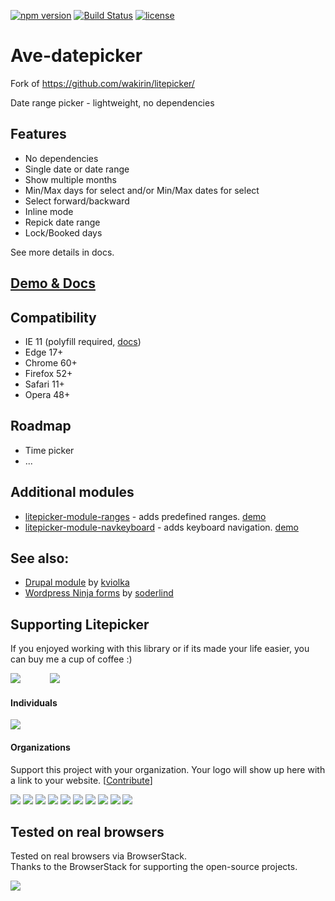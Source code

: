 [![npm version](https://badge.fury.io/js/litepicker.svg)](https://www.npmjs.com/package/litepicker) [![Build Status](https://travis-ci.org/wakirin/Litepicker.svg?branch=master)](https://travis-ci.org/wakirin/Litepicker) [![license](https://img.shields.io/github/license/mashape/apistatus.svg)](https://github.com/wakirin/Litepicker/blob/master/README.md)

Ave-datepicker
=========
Fork of https://github.com/wakirin/litepicker/

Date range picker - lightweight, no dependencies

## Features
* No dependencies
* Single date or date range
* Show multiple months
* Min/Max days for select and/or Min/Max dates for select
* Select forward/backward
* Inline mode
* Repick date range
* Lock/Booked days  
  
See more details in docs.

## [Demo & Docs](https://wakirin.github.io/Litepicker)

## Compatibility
* IE 11 (polyfill required, [docs](https://wakirin.github.io/Litepicker/#anchor-IE11))
* Edge 17+
* Chrome 60+
* Firefox 52+
* Safari 11+
* Opera 48+

## Roadmap
* Time picker
* ...

## Additional modules
* [litepicker-module-ranges](https://github.com/wakirin/litepicker-module-ranges) - adds predefined ranges. [demo](https://jsfiddle.net/waki/td0uapeo/)
* [litepicker-module-navkeyboard](https://github.com/wakirin/litepicker-module-navkeyboard) - adds keyboard navigation. [demo](https://jsfiddle.net/waki/3b5uwj1z/)

## See also:
* [Drupal module](https://www.drupal.org/project/date_range_picker) by [kviolka](https://github.com/kviolka)
* [Wordpress Ninja forms](https://github.com/soderlind/date-range-ninja-forms) by [soderlind](https://github.com/soderlind)

## Supporting Litepicker
If you enjoyed working with this library or if its made your life easier, you can buy me a cup of coffee :)

[![](docs/images/oc.png)](https://opencollective.com/litepicker)&nbsp;&nbsp;&nbsp;&nbsp;&nbsp;&nbsp;&nbsp;&nbsp;&nbsp;&nbsp;&nbsp;&nbsp;[![](docs/images/coffee.png)](https://ko-fi.com/wakirin)

#### Individuals

<a href="https://opencollective.com/Litepicker"><img src="https://opencollective.com/Litepicker/individuals.svg?width=890"></a>

#### Organizations

Support this project with your organization. Your logo will show up here with a link to your website. [[Contribute](https://opencollective.com/Litepicker/contribute)]

<a href="https://opencollective.com/Litepicker/organization/0/website"><img src="https://opencollective.com/Litepicker/organization/0/avatar.svg"></a>
<a href="https://opencollective.com/Litepicker/organization/1/website"><img src="https://opencollective.com/Litepicker/organization/1/avatar.svg"></a>
<a href="https://opencollective.com/Litepicker/organization/2/website"><img src="https://opencollective.com/Litepicker/organization/2/avatar.svg"></a>
<a href="https://opencollective.com/Litepicker/organization/3/website"><img src="https://opencollective.com/Litepicker/organization/3/avatar.svg"></a>
<a href="https://opencollective.com/Litepicker/organization/4/website"><img src="https://opencollective.com/Litepicker/organization/4/avatar.svg"></a>
<a href="https://opencollective.com/Litepicker/organization/5/website"><img src="https://opencollective.com/Litepicker/organization/5/avatar.svg"></a>
<a href="https://opencollective.com/Litepicker/organization/6/website"><img src="https://opencollective.com/Litepicker/organization/6/avatar.svg"></a>
<a href="https://opencollective.com/Litepicker/organization/7/website"><img src="https://opencollective.com/Litepicker/organization/7/avatar.svg"></a>
<a href="https://opencollective.com/Litepicker/organization/8/website"><img src="https://opencollective.com/Litepicker/organization/8/avatar.svg"></a>
<a href="https://opencollective.com/Litepicker/organization/9/website"><img src="https://opencollective.com/Litepicker/organization/9/avatar.svg"></a>

## Tested on real browsers
Tested on real browsers via BrowserStack.  
Thanks to the BrowserStack for supporting the open-source projects.  

[![](docs/images/Browserstack-logo.png)](https://www.browserstack.com/)